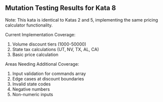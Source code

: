 ﻿## Mutation Testing Results for Kata 8

Note: This kata is identical to Katas 2 and 5, implementing the same pricing calculator functionality.

Current Implementation Coverage:
1. Volume discount tiers (1000-50000)
2. State tax calculations (UT, NV, TX, AL, CA)
3. Basic price calculation

Areas Needing Additional Coverage:
1. Input validation for commands array
2. Edge cases at discount boundaries
3. Invalid state codes
4. Negative numbers
5. Non-numeric inputs
